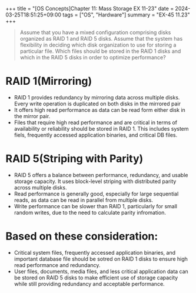 +++
title = "[OS Concepts]Chapter 11: Mass Storage EX 11-23"
date = 2024-03-25T18:51:25+09:00
tags = ["OS", "Hardware"]
summary = "EX-45 11.23"
+++

 > Assume that you have a mixed configuration comprising disks organized as RAID 1 and RAID 5 disks. Assume that the system has flexibility in deciding which disk organization to use for storing a particular file. Which files should be stored in the RAID 1 disks and which in the RAID 5 disks in order to optimize performance?

 # RAID 1(Mirroring)

 - RAID 1 provides redundancy by mirroring data across multiple disks. Every write operation is duplicated on both disks in the mirrored pair
 - It offers high read performance as data can be read form either disk in the mirror pair.
 - Files that require high read performance and are critical in terms of availability or reliability should be stored in RAID 1. This includes system fiels, frequently accessed application binaries, and critical DB files.

 # RAID 5(Striping with Parity)
 
 - RAID 5 offers a balance between performance, redundancy, and usable storage capacity. It uses block-level striping with distributed parity across multiple disks.
 - Read performance is generally good, especially for large sequential reads, as data can be read in parallel from multiple disks.
 - Write performance can be slower than RAID 1, particularly for small random writes, due to the need to calculate parity infromation.

 # Based on these consideration:

 - Critical system files, frequently accessed application binaries, and important database file should be sotred on RAID 1 disks to ensure high read performance and redundancy.
 - User files, documents, media files, and less critical application data can be stored on RAID 5 disks to make efficient use of storage capacity while still providing redundancy and acceptable performance. 